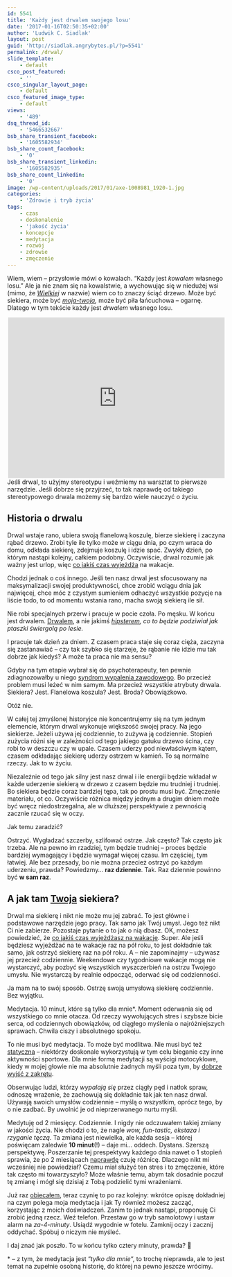 ```yaml
---
id: 5541
title: 'Każdy jest drwalem swojego losu'
date: '2017-01-16T02:50:35+02:00'
author: 'Ludwik C. Siadlak'
layout: post
guid: 'http://siadlak.angrybytes.pl/?p=5541'
permalink: /drwal/
slide_template:
    - default
csco_post_featured:
    - ''
csco_singular_layout_page:
    - default
csco_featured_image_type:
    - default
views:
    - '489'
dsq_thread_id:
    - '5466532667'
bsb_share_transient_facebook:
    - '1605582934'
bsb_share_count_facebook:
    - '0'
bsb_share_transient_linkedin:
    - '1605582935'
bsb_share_count_linkedin:
    - '0'
image: /wp-content/uploads/2017/01/axe-1008981_1920-1.jpg
categories:
    - 'Zdrowie i tryb życia'
tags:
    - czas
    - doskonalenie
    - 'jakość życia'
    - koncepcje
    - medytacja
    - rozwój
    - zdrowie
    - zmęczenie
---
```


Wiem, wiem – przysłowie mówi o kowalach. “Każdy jest *kowalem* własnego losu.” Ale ja nie znam się na kowalstwie, a wychowując się w niedużej wsi (mimo, że [*Wielkiej*](http://www.turystyka.wreczyca-wielka.pl/turystyka-i-rekreacja-w-gminie-wreczyca-wielka/przewodniki-po-gminie/) w nazwie) wiem co to znaczy ściąć drzewo. Może być siekiera, może być *[moja-twoja](https://pl.wikipedia.org/wiki/Plik:Baums%C3%A4ge.jpg),* może być piła łańcuchowa – ogarnę. Dlatego w tym tekście każdy jest *drwalem* własnego losu.

<div style="text-align: center;"><iframe frameborder="0" height="371" loading="lazy" scrolling="no" src="https://www.facebook.com/plugins/post.php?href=https%3A%2F%2Fwww.facebook.com%2Fphoto.php%3Ffbid%3D10152553956473193%26set%3Da.418546693192.181092.562023192%26type%3D3&width=500" style="border: none; overflow: hidden;" width="500"></iframe></div>Jeśli drwal, to użyjmy stereotypu i weźmiemy na warsztat to pierwsze narzędzie. Jeśli dobrze się przyjrzeć, to tak naprawdę od takiego stereotypowego drwala możemy się bardzo wiele nauczyć o życiu.

## Historia o drwalu

Drwal wstaje rano, ubiera swoją flanelową koszulę, bierze siekierę i zaczyna rąbać drzewo. Zrobi tyle ile tylko może w ciągu dnia, po czym wraca do domu, odkłada siekierę, zdejmuje koszulę i idzie spać. Zwykły dzień, po którym nastąpi kolejny, całkiem podobny. Oczywiście, drwal rozumie jak ważny jest urlop, więc [co jakiś czas wyjeżdża](http://personaldevelopment.pl/wniosek-urlopowy/) na wakacje.

Chodzi jednak o coś innego. Jeśli ten nasz drwal jest sfocusowany na maksymalizacji swojej produktywności, chce zrobić wciągu dnia jak najwięcej, chce móc z czystym sumieniem odhaczyć wszystkie pozycje na liście todo, to od momentu wstania rano, macha swoją siekierą ile sił.

Nie robi specjalnych przerw i pracuje w pocie czoła. Po męsku. W końcu jest drwalem. [Drwalem](http://personaldevelopment.pl/wp-content/uploads/2017/01/drwal-1-1.jpg), a nie jakimś [*hipsterem*](http://personaldevelopment.pl/wp-content/uploads/2017/01/hipster-1-1.jpg)*, co to będzie podziwiał jak ptaszki świergolą po lesie.*

I pracuje tak dzień za dniem. Z czasem praca staje się coraz cięża, zaczyna się zastanawiać – czy tak szybko się starzeje, że rąbanie nie idzie mu tak dobrze jak kiedyś? A może ta praca nie ma sensu?

Gdyby na tym etapie wybrał się do psychoterapeuty, ten pewnie zdiagnozowałby u niego [syndrom wypalenia zawodowego](http://personaldevelopment.pl/wp-content/uploads/2017/01/Syndrom_wypalenia_Zawodowego-1.pdf). Bo przecież problem musi leżeć w nim samym. Ma przecież wszystkie atrybuty drwala. Siekiera? Jest. Flanelowa koszula? Jest. Broda? Obowiązkowo.

Otóż nie.

W całej tej zmyślonej historyjce nie koncentrujemy się na tym jednym elemencie, którym drwal wykonuje większość swojej pracy. Na jego siekierze. Jeżeli używa jej codziennie, to zużywa ją codziennie. Stopień zużycia różni się w zależności od tego jakiego gatuku drzewo ścina, czy robi to w deszczu czy w upale. Czasem uderzy pod niewłaściwym kątem, czasem odkładając siekierę uderzy ostrzem w kamień. To są normalne rzeczy. Jak to w życiu.

Niezależnie od tego jak silny jest nasz drwal i ile energii będzie wkładał w każde uderzenie siekierą w drzewo z czasem będzie mu trudniej i trudniej. Bo siekiera będzie coraz bardziej tępa, tak po prostu musi być. Zmęczenie materiału, ot co. Oczywiście różnica między jednym a drugim dniem może być wręcz niedostrzegalna, ale w dłuższej perspektywie z pewnością zacznie rzucać się w oczy.

Jak temu zaradzić?

Ostrzyć. Wygładzać szczerby, szlifować ostrze. Jak często? Tak często jak trzeba. Ale na pewno im rzadziej, tym będzie trudniej – proces będzie bardziej wymagający i będzie wymagał więcej czasu. Im częściej, tym łatwiej. Ale bez przesady, bo nie można przecież ostrzyć po każdym uderzeniu, prawda? Powiedzmy… **raz dziennie**. Tak. Raz dziennie powinno być **w sam raz**.

## A jak tam <span style="text-decoration: underline;">Twoja</span> siekiera?

Drwal ma siekierę i nikt nie może mu jej zabrać. To jest główne i podstawowe narzędzie jego pracy. Tak samo jak Twój umysł. Jego też nikt Ci nie zabierze. Pozostaje pytanie o to jak o nią dbasz. OK, możesz powiedzieć, że [co jakiś czas wyjeżdżasz na wakacje](http://personaldevelopment.pl/wniosek-urlopowy/). Super. Ale jeśli będziesz wyjeżdżać na te wakacje raz na pół roku, to jest dokładnie tak samo, jak ostrzyć siekierę raz na pół roku. A – nie zapominajmy – używasz jej przecież codziennie. Weekendowe czy tygodniowe wakacje mogą nie wystarczyć, aby pozbyć się wszystkich wyszczerbień na ostrzu Twojego umysłu. Nie wystarczą by realnie odpocząć, oderwać się od codzienności.

Ja mam na to swój sposób. Ostrzę swoją umysłową siekierę codziennie. Bez wyjątku.

Medytacja. 10 minut, które są tylko dla mnie\*. Moment oderwania się od wszystkiego co mnie otacza. Od rzeczy wywołujących stres i szybsze bicie serca, od codziennych obowiązków, od ciągłego myślenia o najróżniejszych sprawach. Chwila ciszy i absolutnego spokoju.

To nie musi być medytacja. To może być modlitwa. Nie musi być też [statyczna](https://www.wikiwand.com/en/Zazen) – niektórzy doskonale wykorzystują w tym celu bieganie czy inne aktywności sportowe. Dla mnie formą medytacji są wyścigi motocyklowe, kiedy w mojej głowie nie ma absolutnie żadnych myśli poza tym, by [dobrze wyjść z zakrętu](https://www.youtube.com/watch?v=Siit3dh4mFI).

Obserwując ludzi, którzy *wypalają się* przez ciągły pęd i natłok spraw, odnoszę wrażenie, że zachowują się dokładnie tak jak ten nasz drwal. Używają swoich umysłów codziennie – myślą o wszystkim, oprócz tego, by o nie zadbać. By uwolnić je od nieprzerwanego nurtu myśli.

Medytuję od 2 miesięcy. Codziennie. I nigdy nie odczuwałem takiej zmiany w jakości życia. Nie chodzi o to, że nagle *wow, fun-tastic, ekstaza i rzyganie tęczą*. Ta zmiana jest niewielka, ale każda sesja – której poświęcam zaledwie **10 minut**(!) – daje mi… oddech. Dystans. Szerszą perspektywę. Poszerzanie tej prespektywy każdego dnia nawet o 1 stopień sprawia, że po 2 miesiącach <span style="text-decoration: underline;">naprawdę</span> czuję różnicę. Dlaczego nikt mi wcześniej nie powiedział? Czemu miał służyć ten stres i to zmęczenie, które tak często mi towarzyszyło? Może właśnie temu, abym tak dosadnie poczuł tę zmianę i mógł się dzisiaj z Tobą podzielić tymi wrażeniami.

Już raz [obiecałem](http://personaldevelopment.pl/refleksje/), teraz czynię to po raz kolejny: wkrótce opiszę dokładniej na czym polega moja medytacja i jak Ty również możesz zacząć, korzystając z moich doświadczeń. Zanim to jednak nastąpi, proponuję Ci zrobić jedną rzecz. Weź telefon. Przestaw go w tryb samolotowy i ustaw alarm na *za-4-minuty*. Usiądź wygodnie w fotelu. Zamknij oczy i zacznij oddychać. Spóbuj o niczym nie myśleć.

I daj znać jak poszło. To w końcu tylko cztery minuty, prawda? 🙂

\* – z tym, że medytacja jest “*tylko dla mnie*“, to trochę nieprawda, ale to jest temat na zupełnie osobną historię, do której na pewno jeszcze wrócimy.